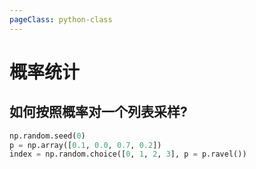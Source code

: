 ```yaml
---
pageClass: python-class
---
```




# 概率统计
## 如何按照概率对一个列表采样?
```python
np.random.seed(0)
p = np.array([0.1, 0.0, 0.7, 0.2])
index = np.random.choice([0, 1, 2, 3], p = p.ravel())
```
